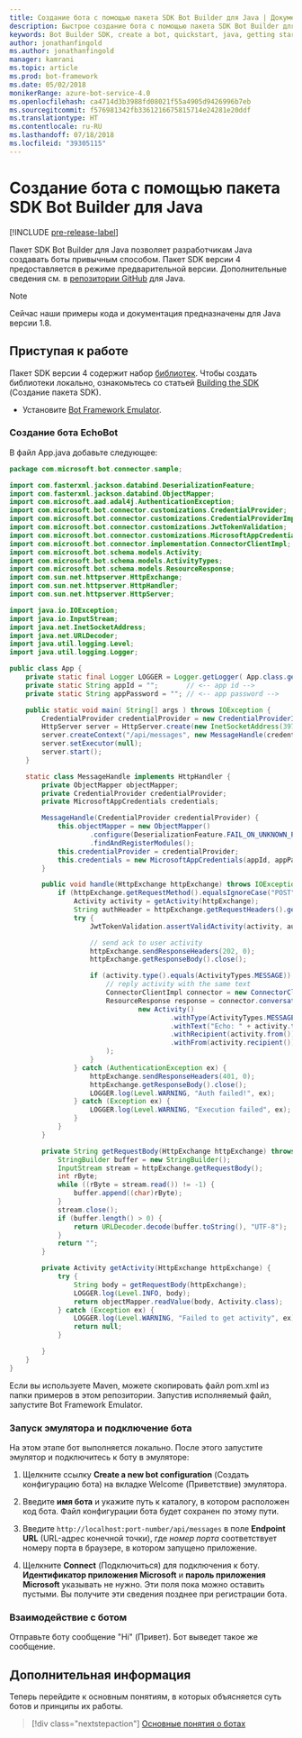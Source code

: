 ```yaml
---
title: Создание бота с помощью пакета SDK Bot Builder для Java | Документация Майкрософт
description: Быстрое создание бота с помощью пакета SDK Bot Builder для Java.
keywords: Bot Builder SDK, create a bot, quickstart, java, getting started
author: jonathanfingold
ms.author: jonathanfingold
manager: kamrani
ms.topic: article
ms.prod: bot-framework
ms.date: 05/02/2018
monikerRange: azure-bot-service-4.0
ms.openlocfilehash: ca4714d3b3988fd08021f55a4905d9426996b7eb
ms.sourcegitcommit: f576981342fb3361216675815714e24281e20ddf
ms.translationtype: HT
ms.contentlocale: ru-RU
ms.lasthandoff: 07/18/2018
ms.locfileid: "39305115"
---
```

# <a name="create-a-bot-with-the-bot-builder-sdk-for-java"></a>Создание бота с помощью пакета SDK Bot Builder для Java
[!INCLUDE [pre-release-label](../includes/pre-release-label.md)]

Пакет SDK Bot Builder для Java позволяет разработчикам Java создавать боты привычным способом. Пакет SDK версии 4 предоставляется в режиме предварительной версии. Дополнительные сведения см. в [репозитории GitHub](https://github.com/Microsoft/botbuilder-java) для Java.

> [!NOTE]
> Сейчас наши примеры кода и документация предназначены для Java версии 1.8.

## <a name="getting-started"></a>Приступая к работе

Пакет SDK версии 4 содержит набор [библиотек](https://github.com/Microsoft/botbuilder-java/tree/master/libraries). Чтобы создать библиотеки локально, ознакомьтесь со статьей [Building the SDK](https://github.com/Microsoft/botbuilder-java/wiki/building-the-sdk) (Создание пакета SDK).

- Установите [Bot Framework Emulator](https://github.com/Microsoft/BotFramework-Emulator/releases).

### <a name="create-echobot"></a>Создание бота EchoBot

В файл App.java добавьте следующее:

```Java
package com.microsoft.bot.connector.sample;

import com.fasterxml.jackson.databind.DeserializationFeature;
import com.fasterxml.jackson.databind.ObjectMapper;
import com.microsoft.aad.adal4j.AuthenticationException;
import com.microsoft.bot.connector.customizations.CredentialProvider;
import com.microsoft.bot.connector.customizations.CredentialProviderImpl;
import com.microsoft.bot.connector.customizations.JwtTokenValidation;
import com.microsoft.bot.connector.customizations.MicrosoftAppCredentials;
import com.microsoft.bot.connector.implementation.ConnectorClientImpl;
import com.microsoft.bot.schema.models.Activity;
import com.microsoft.bot.schema.models.ActivityTypes;
import com.microsoft.bot.schema.models.ResourceResponse;
import com.sun.net.httpserver.HttpExchange;
import com.sun.net.httpserver.HttpHandler;
import com.sun.net.httpserver.HttpServer;

import java.io.IOException;
import java.io.InputStream;
import java.net.InetSocketAddress;
import java.net.URLDecoder;
import java.util.logging.Level;
import java.util.logging.Logger;

public class App {
    private static final Logger LOGGER = Logger.getLogger( App.class.getName() );
    private static String appId = "";       // <-- app id -->
    private static String appPassword = ""; // <-- app password -->

    public static void main( String[] args ) throws IOException {
        CredentialProvider credentialProvider = new CredentialProviderImpl(appId, appPassword);
        HttpServer server = HttpServer.create(new InetSocketAddress(3978), 0);
        server.createContext("/api/messages", new MessageHandle(credentialProvider));
        server.setExecutor(null);
        server.start();
    }

    static class MessageHandle implements HttpHandler {
        private ObjectMapper objectMapper;
        private CredentialProvider credentialProvider;
        private MicrosoftAppCredentials credentials;

        MessageHandle(CredentialProvider credentialProvider) {
            this.objectMapper = new ObjectMapper()
                    .configure(DeserializationFeature.FAIL_ON_UNKNOWN_PROPERTIES, false)
                    .findAndRegisterModules();
            this.credentialProvider = credentialProvider;
            this.credentials = new MicrosoftAppCredentials(appId, appPassword);
        }

        public void handle(HttpExchange httpExchange) throws IOException {
            if (httpExchange.getRequestMethod().equalsIgnoreCase("POST")) {
                Activity activity = getActivity(httpExchange);
                String authHeader = httpExchange.getRequestHeaders().getFirst("Authorization");
                try {
                    JwtTokenValidation.assertValidActivity(activity, authHeader, credentialProvider);

                    // send ack to user activity
                    httpExchange.sendResponseHeaders(202, 0);
                    httpExchange.getResponseBody().close();

                    if (activity.type().equals(ActivityTypes.MESSAGE)) {
                        // reply activity with the same text
                        ConnectorClientImpl connector = new ConnectorClientImpl(activity.serviceUrl(), this.credentials);
                        ResourceResponse response = connector.conversations().sendToConversation(activity.conversation().id(),
                                new Activity()
                                        .withType(ActivityTypes.MESSAGE)
                                        .withText("Echo: " + activity.text())
                                        .withRecipient(activity.from())
                                        .withFrom(activity.recipient())
                        );
                    }
                } catch (AuthenticationException ex) {
                    httpExchange.sendResponseHeaders(401, 0);
                    httpExchange.getResponseBody().close();
                    LOGGER.log(Level.WARNING, "Auth failed!", ex);
                } catch (Exception ex) {
                    LOGGER.log(Level.WARNING, "Execution failed", ex);
                }
            }
        }

        private String getRequestBody(HttpExchange httpExchange) throws IOException {
            StringBuilder buffer = new StringBuilder();
            InputStream stream = httpExchange.getRequestBody();
            int rByte;
            while ((rByte = stream.read()) != -1) {
                buffer.append((char)rByte);
            }
            stream.close();
            if (buffer.length() > 0) {
                return URLDecoder.decode(buffer.toString(), "UTF-8");
            }
            return "";
        }

        private Activity getActivity(HttpExchange httpExchange) {
            try {
                String body = getRequestBody(httpExchange);
                LOGGER.log(Level.INFO, body);
                return objectMapper.readValue(body, Activity.class);
            } catch (Exception ex) {
                LOGGER.log(Level.WARNING, "Failed to get activity", ex);
                return null;
            }

        }
    }
}
```

Если вы используете Maven, можете скопировать файл pom.xml из папки примеров в этом репозитории. Запустив исполняемый файл, запустите Bot Framework Emulator.

### <a name="start-the-emulator-and-connect-your-bot"></a>Запуск эмулятора и подключение бота

На этом этапе бот выполняется локально.
После этого запустите эмулятор и подключитесь к боту в эмуляторе:

1. Щелкните ссылку **Create a new bot configuration** (Создать конфигурацию бота) на вкладке Welcome (Приветствие) эмулятора. 

2. Введите **имя бота** и укажите путь к каталогу, в котором расположен код бота. Файл конфигурации бота будет сохранен по этому пути.

3. Введите `http://localhost:port-number/api/messages` в поле **Endpoint URL** (URL-адрес конечной точки), где *номер порта* соответствует номеру порта в браузере, в котором запущено приложение.

4. Щелкните **Connect** (Подключиться) для подключения к боту. **Идентификатор приложения Microsoft** и **пароль приложения Microsoft** указывать не нужно. Эти поля пока можно оставить пустыми. Вы получите эти сведения позднее при регистрации бота.

### <a name="interact-with-your-bot"></a>Взаимодействие с ботом
Отправьте боту сообщение "Hi" (Привет). Бот выведет такое же сообщение.

## <a name="next-steps"></a>Дополнительная информация

Теперь перейдите к основным понятиям, в которых объясняется суть ботов и принципы их работы.

> [!div class="nextstepaction"]
> [Основные понятия о ботах](../v4sdk/bot-builder-basics.md)
